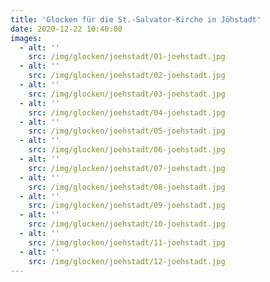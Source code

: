 ```yaml
---
title: 'Glocken für die St.-Salvator-Kirche in Jöhstadt'
date: 2020-12-22 10:40:00
images:
  - alt: ''
    src: /img/glocken/joehstadt/01-joehstadt.jpg
  - alt: ''
    src: /img/glocken/joehstadt/02-joehstadt.jpg
  - alt: ''
    src: /img/glocken/joehstadt/03-joehstadt.jpg
  - alt: ''
    src: /img/glocken/joehstadt/04-joehstadt.jpg
  - alt: ''
    src: /img/glocken/joehstadt/05-joehstadt.jpg
  - alt: ''
    src: /img/glocken/joehstadt/06-joehstadt.jpg
  - alt: ''
    src: /img/glocken/joehstadt/07-joehstadt.jpg
  - alt: ''
    src: /img/glocken/joehstadt/08-joehstadt.jpg
  - alt: ''
    src: /img/glocken/joehstadt/09-joehstadt.jpg
  - alt: ''
    src: /img/glocken/joehstadt/10-joehstadt.jpg
  - alt: ''
    src: /img/glocken/joehstadt/11-joehstadt.jpg
  - alt: ''
    src: /img/glocken/joehstadt/12-joehstadt.jpg
---
```

